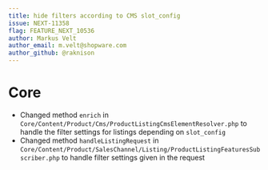 ```yaml
---
title: hide filters according to CMS slot_config
issue: NEXT-11358
flag: FEATURE_NEXT_10536
author: Markus Velt
author_email: m.velt@shopware.com 
author_github: @raknison
---
```

# Core
* Changed method `enrich` in `Core/Content/Product/Cms/ProductListingCmsElementResolver.php` to handle the filter
  settings for listings depending on `slot_config`
* Changed method `handleListingRequest`
  in `Core/Content/Product/SalesChannel/Listing/ProductListingFeaturesSubscriber.php` to handle filter settings given in
  the request
